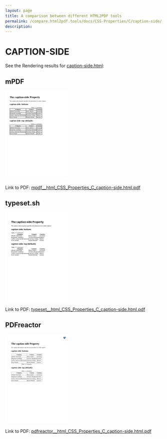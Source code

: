 ```yaml
---
layout: page
title: A comparison between different HTML2PDF tools
permalink: /compare.html2pdf.tools/docs/CSS-Properties/C/caption-side/
description: 
---
```


# CAPTION-SIDE

See the Rendering results for [caption-side.html](/html/CSS%20Properties/C/caption-side.html):

## mPDF
![](mpdf__html_CSS_Properties_C_caption-side.html.png) 

Link to PDF: [mpdf__html_CSS_Properties_C_caption-side.html.pdf](mpdf__html_CSS_Properties_C_caption-side.html.pdf)

## typeset.sh
![](typeset__html_CSS_Properties_C_caption-side.html.png) 

Link to PDF: [typeset__html_CSS_Properties_C_caption-side.html.pdf](typeset__html_CSS_Properties_C_caption-side.html.pdf)

## PDFreactor
![](pdfreactor__html_CSS_Properties_C_caption-side.html.png) 

Link to PDF: [pdfreactor__html_CSS_Properties_C_caption-side.html.pdf](pdfreactor__html_CSS_Properties_C_caption-side.html.pdf)
